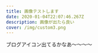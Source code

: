 ```yaml
---
title: 画像テストします
date: 2020-01-04T22:07:46.267Z
description: 画像が出たら良い
cover: /img/custom3.png
---
```

ブログアイコン出てるかなあ〜〜〜〜
